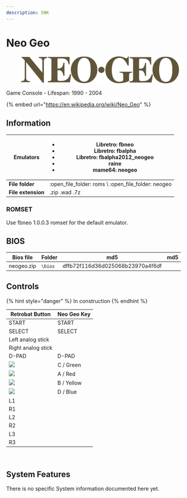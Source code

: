 ```yaml
---
description: SNK
---
```


# Neo Geo

<figure><img src="https://raw.githubusercontent.com/fabricecaruso/es-theme-carbon/52ff37c9e265587d006945a2ba695b5a962b3a3d/art/logos/neogeo.svg" alt=""><figcaption></figcaption></figure>

Game Console - Lifespan: 1990 - 2004

{% embed url="https://en.wikipedia.org/wiki/Neo_Geo" %}

## Information

| **Emulators**      | <ul><li>Libretro: fbneo</li><li>Libretro: fbalpha</li><li>Libretro: fbalpha2012_neogeo</li><li>raine</li><li>mame64: neogeo</li></ul> |
| ------------------ | ------------------------------------------------------------------------------------------------------------------------------------- |
| **File folder**    | :open\_file\_folder: roms \ :open\_file\_folder: neogeo                                                                               |
| **File extension** | .zip .wad .7z                                                                                                                         |

### ROMSET&#x20;

Use fbneo 1.0.0.3 romset for the default emulator.

## BIOS

<table><thead><tr><th>Bios file</th><th>Folder</th><th>md5</th><th data-hidden>md5</th></tr></thead><tbody><tr><td>neogeo.zip</td><td><code>\bios</code></td><td>dffb72f116d36d025068b23970a4f6df</td><td></td></tr></tbody></table>

## Controls

{% hint style="danger" %}
In construction
{% endhint %}

| Retrobat Button                                          | Neo Geo Key |
| -------------------------------------------------------- | ----------- |
| START                                                    | START       |
| SELECT                                                   | SELECT      |
| Left analog stick                                        |             |
| Right analog stick                                       |             |
| D-PAD                                                    | D-PAD       |
| ![](<../../../../.gitbook/assets/image (2) (1) (1).png>) | C / Green   |
| ![](<../../../../.gitbook/assets/image (1) (2) (1).png>) | A / Red     |
| ![](<../../../../.gitbook/assets/image (4) (1).png>)     | B / Yellow  |
| ![](<../../../../.gitbook/assets/image (3) (1) (2).png>) | D / Blue    |
| L1                                                       |             |
| R1                                                       |             |
| L2                                                       |             |
| R2                                                       |             |
| L3                                                       |             |
| R3                                                       |             |

<figure><img src="https://i.imgur.com/6BAcHeJ.png" alt=""><figcaption></figcaption></figure>

## System Features

There is no specific System information documented here yet.
